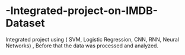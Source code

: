 # -Integrated-project-on-IMDB-Dataset
Integrated project using ( SVM, Logistic Regression, CNN, RNN, Neural Networks) , Before that the data was processed and analyzed.
